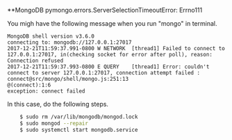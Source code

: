 **MongoDB pymongo.errors.ServerSelectionTimeoutError: Errno111

You migh have the following message when you run "mongo" in terminal.
```
MongoDB shell version v3.6.0
connecting to: mongodb://127.0.0.1:27017
2017-12-21T11:59:37.991-0800 W NETWORK  [thread1] Failed to connect to 127.0.0.1:27017, in(checking socket for error after poll), reason: Connection refused
2017-12-21T11:59:37.993-0800 E QUERY    [thread1] Error: couldn't connect to server 127.0.0.1:27017, connection attempt failed :
connect@src/mongo/shell/mongo.js:251:13
@(connect):1:6
exception: connect failed
```

In this case, do the following steps.
```bash
    $ sudo rm /var/lib/mongodb/mongod.lock
    $ sudo mongod --repair
    $ sudo systemctl start mongodb.service
```